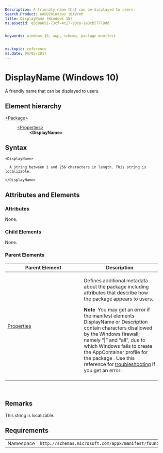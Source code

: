 ```yaml
---
Description: A friendly name that can be displayed to users.
Search.Product: eADQiWindows 10XVcnh
title: DisplayName (Windows 10)
ms.assetid: e5d9a0b1-73cf-4c17-90c8-1a0cb57779dd


keywords: windows 10, uwp, schema, package manifest


ms.topic: reference
ms.date: 04/05/2017
---
```


# DisplayName (Windows 10)


A friendly name that can be displayed to users.

## Element hierarchy

<dl>
<dt><a href="element-package.md">&lt;Package&gt;</a></dt>
<dd>
<dl>
<dt><a href="element-properties.md">&lt;Properties&gt;</a></dt>
<dd><b>&lt;DisplayName&gt;</b></dd>
</dl>
</dd>
</dl>

## Syntax

``` syntax
<DisplayName>

  A string between 1 and 256 characters in length. This string is localizable. 

</DisplayName>
```

## Attributes and Elements


### Attributes

None.

### Child Elements

None.

### Parent Elements

<table>
<colgroup>
<col width="50%" />
<col width="50%" />
</colgroup>
<thead>
<tr class="header">
<th>Parent Element</th>
<th>Description</th>
</tr>
</thead>
<tbody>
<tr class="odd">
<td><a href="element-properties.md">Properties</a> </td>
<td><p>Defines additional metadata about the package including attributes that describe how the package appears to users.</p>
<div class="alert">
<strong>Note</strong>  You may get an error if the manifest elements DisplayName or Description contain characters disallowed by the Windows firewall; namely “|” and “all”, due to which Windows fails to create the AppContainer profile for the package . Use this reference for <a href="https://docs.microsoft.com/windows/win32/appxpkg/troubleshooting">troubleshooting</a> if you get an error.
</div>
<div>
 
</div></td>
</tr>
</tbody>
</table>

 

## Remarks

This string is localizable. 

## Requirements

|   |   |
|--|--|
| Namespace | `http://schemas.microsoft.com/appx/manifest/foundation/windows10` |


 

 



